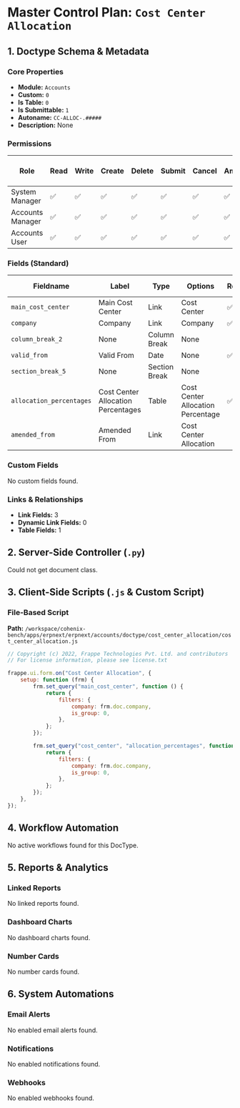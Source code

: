 # Master Control Plan: `Cost Center Allocation`

## 1. Doctype Schema & Metadata

### Core Properties
- **Module:** `Accounts`
- **Custom:** `0`
- **Is Table:** `0`
- **Is Submittable:** `1`
- **Autoname:** `CC-ALLOC-.#####`
- **Description:** None

### Permissions
| Role | Read | Write | Create | Delete | Submit | Cancel | Amend | Report | Import | Export | Print | Email | Share | Set User Perms |
|---|---|---|---|---|---|---|---|---|---|---|---|---|---|---|
| System Manager | ✅ | ✅ | ✅ | ✅ | ✅ | ✅ | ✅ | ✅ | ❌ | ✅ | ✅ | ✅ | ✅ | ❌ |
| Accounts Manager | ✅ | ✅ | ✅ | ✅ | ✅ | ✅ | ✅ | ✅ | ❌ | ✅ | ✅ | ✅ | ✅ | ❌ |
| Accounts User | ✅ | ✅ | ✅ | ✅ | ✅ | ✅ | ✅ | ✅ | ❌ | ✅ | ✅ | ✅ | ✅ | ❌ |


### Fields (Standard)
| Fieldname | Label | Type | Options | Required | Hidden | Read Only | Default | Description |
|---|---|---|---|---|---|---|---|---|
| `main_cost_center` | Main Cost Center | Link | Cost Center | ✅ |  |  | None | None |
| `company` | Company | Link | Company | ✅ |  |  | None | None |
| `column_break_2` | None | Column Break | None |  |  |  | None | None |
| `valid_from` | Valid From | Date | None | ✅ |  |  | Today | None |
| `section_break_5` | None | Section Break | None |  |  |  | None | None |
| `allocation_percentages` | Cost Center Allocation Percentages | Table | Cost Center Allocation Percentage | ✅ |  |  | None | None |
| `amended_from` | Amended From | Link | Cost Center Allocation |  |  | ✅ | None | None |


### Custom Fields
No custom fields found.


### Links & Relationships
- **Link Fields:** 3
- **Dynamic Link Fields:** 0
- **Table Fields:** 1

## 2. Server-Side Controller (`.py`)
Could not get document class.


## 3. Client-Side Scripts (`.js` & Custom Script)
### File-Based Script
**Path:** `/workspace/cohenix-bench/apps/erpnext/erpnext/accounts/doctype/cost_center_allocation/cost_center_allocation.js`
```javascript
// Copyright (c) 2022, Frappe Technologies Pvt. Ltd. and contributors
// For license information, please see license.txt

frappe.ui.form.on("Cost Center Allocation", {
	setup: function (frm) {
		frm.set_query("main_cost_center", function () {
			return {
				filters: {
					company: frm.doc.company,
					is_group: 0,
				},
			};
		});

		frm.set_query("cost_center", "allocation_percentages", function () {
			return {
				filters: {
					company: frm.doc.company,
					is_group: 0,
				},
			};
		});
	},
});

```




## 4. Workflow Automation
No active workflows found for this DocType.


## 5. Reports & Analytics
### Linked Reports
No linked reports found.


### Dashboard Charts
No dashboard charts found.


### Number Cards
No number cards found.


## 6. System Automations
### Email Alerts
No enabled email alerts found.


### Notifications
No enabled notifications found.


### Webhooks
No enabled webhooks found.

